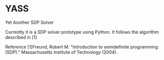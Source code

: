 # YASS
Yet Another SDP Solver

Currently it is a SDP solver prototype using Python. It follows the algorithm described in [1]

Reference
[1]Freund, Robert M. "Introduction to semidefinite programming (SDP)." Massachusetts Institute of Technology (2004).
